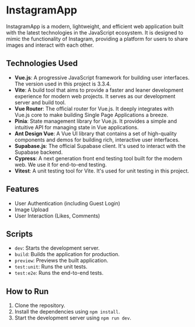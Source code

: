 # InstagramApp

InstagramApp is a modern, lightweight, and efficient web application built with the latest technologies in the JavaScript ecosystem. It is designed to mimic the functionality of Instagram, providing a platform for users to share images and interact with each other.

## Technologies Used

- **Vue.js**: A progressive JavaScript framework for building user interfaces. The version used in this project is 3.3.4.
- **Vite**: A build tool that aims to provide a faster and leaner development experience for modern web projects. It serves as our development server and build tool.
- **Vue Router**: The official router for Vue.js. It deeply integrates with Vue.js core to make building Single Page Applications a breeze.
- **Pinia**: State management library for Vue.js. It provides a simple and intuitive API for managing state in Vue applications.
- **Ant Design Vue**: A Vue UI library that contains a set of high-quality components and demos for building rich, interactive user interfaces.
- **Supabase.js**: The official Supabase client. It's used to interact with the Supabase backend.
- **Cypress**: A next generation front end testing tool built for the modern web. We use it for end-to-end testing.
- **Vitest**: A unit testing tool for Vite. It's used for unit testing in this project.

## Features

- User Authentication (including Guest Login)
- Image Upload
- User Interaction (Likes, Comments)

## Scripts

- `dev`: Starts the development server.
- `build`: Builds the application for production.
- `preview`: Previews the built application.
- `test:unit`: Runs the unit tests.
- `test:e2e`: Runs the end-to-end tests.

## How to Run

1. Clone the repository.
2. Install the dependencies using `npm install`.
3. Start the development server using `npm run dev`.